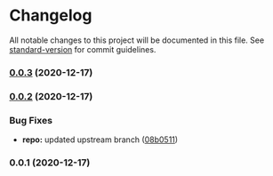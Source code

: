 # Changelog

All notable changes to this project will be documented in this file. See [standard-version](https://github.com/conventional-changelog/standard-version) for commit guidelines.

### [0.0.3](https://github.com/jossaq/joq-demo-back/compare/v0.0.2...v0.0.3) (2020-12-17)

### [0.0.2](https://github.com/jossaq/joq-demo-back/compare/v0.0.1...v0.0.2) (2020-12-17)


### Bug Fixes

* **repo:** updated upstream branch ([08b0511](https://github.com/jossaq/joq-demo-back/commit/08b051194b5c5561eca9ecec845307f5275b66c9))

### 0.0.1 (2020-12-17)
